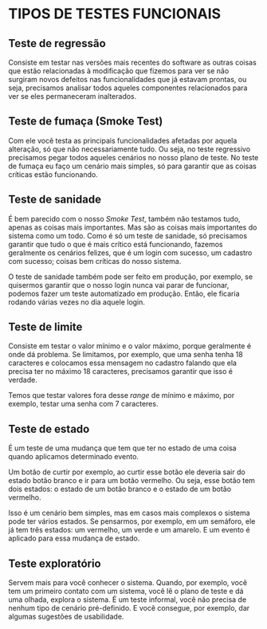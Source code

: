 # TIPOS DE TESTES FUNCIONAIS



## Teste de regressão

Consiste em testar nas versões mais recentes do software as outras coisas que estão relacionadas à modificação que fizemos para ver se não surgiram novos defeitos nas funcionalidades que já estavam prontas, ou seja, precisamos analisar todos aqueles componentes relacionados para ver se eles permaneceram inalterados.



## Teste de fumaça (Smoke Test)

Com ele você testa as principais funcionalidades afetadas por aquela alteração, só que não necessariamente tudo. Ou seja, no teste regressivo precisamos pegar todos aqueles cenários no nosso plano de teste. No teste de fumaça eu faço um cenário mais simples, só para garantir que as coisas críticas estão funcionando.



## Teste de sanidade

É bem parecido com o nosso *Smoke Test*, também não testamos tudo, apenas as coisas mais importantes. Mas são as coisas mais importantes do sistema como um todo. Como é só um teste de sanidade, só precisamos garantir que tudo o que é mais crítico está funcionando, fazemos geralmente os cenários felizes, que é um login com sucesso, um cadastro com sucesso; coisas bem críticas do nosso sistema. 

O teste de sanidade também pode ser feito em produção, por exemplo, se quisermos garantir que o nosso login nunca vai parar de funcionar, podemos fazer um teste automatizado em produção. Então, ele ficaria rodando várias vezes no dia aquele login.



## Teste de limite

Consiste em testar o valor mínimo e o valor máximo, porque geralmente é onde dá problema. Se limitamos, por exemplo, que uma senha tenha 18 caracteres e colocamos essa mensagem no cadastro falando que ela precisa ter no máximo 18 caracteres, precisamos garantir que isso é verdade. 

Temos que testar valores fora desse *range* de mínimo e máximo, por exemplo, testar uma senha com 7 caracteres.



## Teste de estado

É um teste de uma mudança que tem que ter no estado de uma coisa quando aplicamos determinado evento.

Um botão de curtir por exemplo, ao curtir esse botão ele deveria sair do estado botão branco e ir para um botão vermelho. Ou seja, esse botão tem dois estados: o estado de um botão branco e o estado de um botão vermelho.

Isso é um cenário bem simples, mas em casos mais complexos o sistema pode ter vários estados. Se pensarmos, por exemplo, em um semáforo, ele já tem três estados: um vermelho, um verde e um amarelo. E um evento é aplicado para essa mudança de estado.



## Teste exploratório

Servem mais para você conhecer o sistema. Quando, por exemplo, você tem um primeiro contato com um sistema, você lê o plano de teste e dá uma olhada, explora o sistema. É um teste informal, você não precisa de nenhum tipo de cenário pré-definido. E você consegue, por exemplo, dar algumas sugestões de usabilidade.